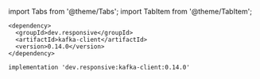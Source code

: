 import Tabs from '@theme/Tabs';
import TabItem from '@theme/TabItem';

<Tabs groupId="build-system">
  <TabItem value="maven" label="Maven" default>

  ```
  <dependency>
    <groupId>dev.responsive</groupId>
    <artifactId>kafka-client</artifactId>
    <version>0.14.0</version>
  </dependency>
  ```
  </TabItem>
  <TabItem value="gradle" label="Gradle">

  ```
  implementation 'dev.responsive:kafka-client:0.14.0'
  ```
  </TabItem>
</Tabs>


